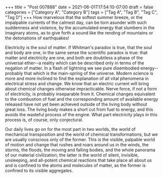 +++
title = "Post 007888"
date = 2021-06-01T17:54:10-07:00
draft = false
categories = ["Category A", "Category B"]
tags = ["Tag A", "Tag B", "Tag C", "Tag D"]
+++
How marvelous that the softest summer breeze, or the impalpable currents of the calmest day, can be torn asunder with such suddenness and violence, by the accumulated energy that slumbers in the imaginary atoms, as to give forth a sound like the rending of mountains or the detonations of earthquakes!

Electricity is the soul of matter. If Whitman's paradox is true, that the soul and body are one, in the same sense the scientific paradox is true: that matter and electricity are one, and both are doubtless a phase of the universal ether--a reality which can be described only in terms of the negation of matter. In a flash of lightning we see pure disembodied energy--probably that which is the main-spring of the universe. Modern science is more and more inclined to find the explanation of all vital phenomena in electrical stress and change. We know that an electric current will bring about chemical changes otherwise impracticable. Nerve force, if not a form of electricity, is probably inseparable from it. Chemical changes equivalent to the combustion of fuel and the corresponding amount of available energy released have not yet been achieved outside of the living body without great loss. The living body makes a short cut from fuel to energy, and this avoids the wasteful process of the engine. What part electricity plays in this process is, of course, only conjectural.

Our daily lives go on for the most part in two worlds, the world of mechanical transposition and the world of chemical transformations, but we are usually conscious only of the former. This is the visible, palpable world of motion and change that rushes and roars around us in the winds, the storms, the floods, the moving and falling bodies, and the whole panorama of our material civilization; the latter is the world of silent, invisible, unsleeping, and all-potent chemical reactions that take place all about us and is confined to the atoms and molecules of matter, as the former is confined to its visible aggregates.
